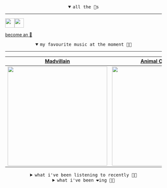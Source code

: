 <details open>

<summary align="center"><samp>all the 🥚s</samp></summary>
<hr />

<a href="https://github.com/pvinis"><img src="https://avatars.githubusercontent.com/u/100233?s=90&v=4" width="30" height="30" /><a href="https://github.com/maxPugh"><img src="https://avatars.githubusercontent.com/u/46350013?s=90&u=52a601eaa2d272b35477d096fe782ebf0a8a1f68&v=4" width="30" height="30" />

<samp><a href="https://github.com/bitttttten/bitttttten/stargazers">become an 🥚</a></samp>

</details>

<details open>

<summary align="center"><samp>my favourite music at the moment 🎵🎶</samp></summary>
<hr />

<!-- toc -->

| [Madvillain](https://open.spotify.com/artist/2aoFQUeHD1U7pL098lRsDU)                                                                                             | [Animal Collective](https://open.spotify.com/artist/4kwxTgCKMipBKhSnEstNKj)                                                                                      | [Joy Orbison](https://open.spotify.com/artist/0aIpJqqTLf683ojWREc5lg)                                                                                            | [Madlib](https://open.spotify.com/artist/5LhTec3c7dcqBvpLRWbMcf)                                                                                                 |
| ---------------------------------------------------------------------------------------------------------------------------------------------------------------- | ---------------------------------------------------------------------------------------------------------------------------------------------------------------- | ---------------------------------------------------------------------------------------------------------------------------------------------------------------- | ---------------------------------------------------------------------------------------------------------------------------------------------------------------- |
| [<img src="https://i.scdn.co/image/9d7ed68679a970b86faaea230d16334baba5ed4b" width="320" height="auto">](https://open.spotify.com/artist/2aoFQUeHD1U7pL098lRsDU) | [<img src="https://i.scdn.co/image/ab6761610000e5ebb6998f7a38a091049a329ab3" width="320" height="auto">](https://open.spotify.com/artist/4kwxTgCKMipBKhSnEstNKj) | [<img src="https://i.scdn.co/image/ab6761610000e5ebc86b26ee98dd1a8993a016de" width="320" height="auto">](https://open.spotify.com/artist/0aIpJqqTLf683ojWREc5lg) | [<img src="https://i.scdn.co/image/ab6761610000e5ebdb860c843b90fdea28f670d6" width="320" height="auto">](https://open.spotify.com/artist/5LhTec3c7dcqBvpLRWbMcf) |

<!-- tocstop -->

</details>

<details>

<summary align="center"><samp>what i've been listening to recently 🎵🎶</samp></summary>
<hr />

<!-- toc -->

| [Blackbird - Remastered 2009<br />The Beatles](https://open.spotify.com/track/5jgFfDIR6FR0gvlA56Nakr)                                                           | [Glue<br />Bicep](https://open.spotify.com/track/2aJDlirz6v2a4HREki98cP)                                                                                        | [Moth<br />Burial, Four Tet](https://open.spotify.com/track/6zil6cE61Yo8fKkw9yxpz5)                                                                             | [(How Could Anybody) Feel at H…<br />Open Mike Eagle](https://open.spotify.com/track/0V6QNE31BWyMuiKlvDRnE9)                                                    |
| --------------------------------------------------------------------------------------------------------------------------------------------------------------- | --------------------------------------------------------------------------------------------------------------------------------------------------------------- | --------------------------------------------------------------------------------------------------------------------------------------------------------------- | --------------------------------------------------------------------------------------------------------------------------------------------------------------- |
| [<img src="https://i.scdn.co/image/ab6761610000e5ebe9348cc01ff5d55971b22433" width="320" height="auto">](https://open.spotify.com/track/5jgFfDIR6FR0gvlA56Nakr) | [<img src="https://i.scdn.co/image/ab6761610000e5eb12052b6d44804a4d7eae5530" width="320" height="auto">](https://open.spotify.com/track/2aJDlirz6v2a4HREki98cP) | [<img src="https://i.scdn.co/image/ab6761610000e5eb4be7334b7aed9ca32a732aeb" width="320" height="auto">](https://open.spotify.com/track/6zil6cE61Yo8fKkw9yxpz5) | [<img src="https://i.scdn.co/image/ab6761610000e5eb46e637883d0b1979cce043e0" width="320" height="auto">](https://open.spotify.com/track/0V6QNE31BWyMuiKlvDRnE9) |

<!-- tocstop -->

</details>

<details>

<summary align="center"><samp>what i've been ❤️ing 🎵🎶</samp></summary>
<hr />

<!-- toc -->

| [Papayas<br />chicarica](https://open.spotify.com/album/2yicqz18D45XpgeHAL2692)                                                                                 | [Twined Together<br />Francis M. Gri](https://open.spotify.com/album/1T3FkWO9oXk1IHkSXPRPeI)                                                                    | [Moth<br />Burial, Four Tet](https://open.spotify.com/album/17nT2QOQmMPEETOsNDK1Bp)                                                                             | [Come to Life<br />Kanye West](https://open.spotify.com/album/5CnpZV3q5BcESefcB3WJmz)                                                                           |
| --------------------------------------------------------------------------------------------------------------------------------------------------------------- | --------------------------------------------------------------------------------------------------------------------------------------------------------------- | --------------------------------------------------------------------------------------------------------------------------------------------------------------- | --------------------------------------------------------------------------------------------------------------------------------------------------------------- |
| [<img src="https://i.scdn.co/image/ab67616d0000b2731c0abc710967fbf588c84693" width="320" height="auto">](https://open.spotify.com/album/2yicqz18D45XpgeHAL2692) | [<img src="https://i.scdn.co/image/ab67616d0000b2737b8ec79d7ed797f74d1e85a9" width="320" height="auto">](https://open.spotify.com/album/1T3FkWO9oXk1IHkSXPRPeI) | [<img src="https://i.scdn.co/image/ab67616d0000b273e2d9a602677ab3313e876fb1" width="320" height="auto">](https://open.spotify.com/album/17nT2QOQmMPEETOsNDK1Bp) | [<img src="https://i.scdn.co/image/ab67616d0000b273cad190f1a73c024e5a40dddd" width="320" height="auto">](https://open.spotify.com/album/5CnpZV3q5BcESefcB3WJmz) |

<!-- tocstop -->

</details>
